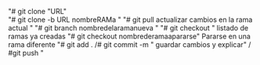 "# git clone "URL"  
"# git clone -b URL nombreRAMa " 
"# git pull actualizar cambios en la rama actual "
"# git branch nombredelaramanueva  "
"# git checkout  " listado de ramas ya creadas 
"# git checkout nombrederamaapararse" Pararse en una rama diferente
"# git add . /# git commit -m " guardar cambios y explicar" / #git push "


